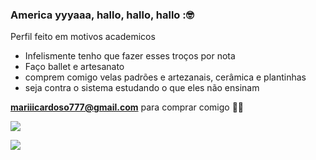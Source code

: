 ### America yyyaaa, hallo, hallo, hallo :🤓

Perfil feito em motivos academicos

- Infelismente tenho que fazer esses troços por nota
- Faço ballet e artesanato
- comprem comigo velas padrões e artezanais, cerâmica e plantinhas
- seja contra o sistema estudando o que eles não ensinam

**mariiicardoso777@gmail.com** para comprar comigo 🤙🤓


![](https://media.tenor.com/L_YcA_qwO0gAAAAi/jojos-bizarre-adventure-anime.gif
)


![](https://media1.tenor.com/m/uz2nUuZmx1EAAAAC/spongebob-patrick.gif)
